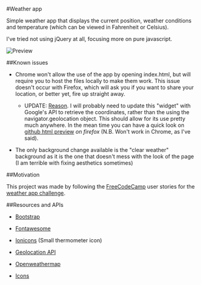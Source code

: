 #Weather app

Simple weather app that displays the current position, weather conditions and temperature (which can be viewed in Fahrenheit or Celsius).

I've tried not using jQuery at all, focusing more on pure javascript.

![Preview](http://res.cloudinary.com/forgoroe/image/upload/v1476567006/previews/weatherAppPreview.png)

##Known issues

- Chrome won't allow the use of the app by opening index.html, but will require you to host the files locally to make them work. This issue doesn't occur with Firefox, which will ask you if you want to share your location, or better yet, fire up straight away.

  - UPDATE: [Reason](https://developers.google.com/web/updates/2016/04/geolocation-on-secure-contexts-only). I will probably need to update this "widget" with Google's API to retrieve the coordinates, rather than the using the navigator.geolocation object. This should allow for its use pretty much anywhere. In the mean time you can have a quick look on [github html preview](http://htmlpreview.github.io/?https://github.com/forgoroe/weather-app/blob/master/html/index.html) *on firefox* (N.B. Won't work in Chrome, as I've said).


- The only background change available is the "clear weather" background as it is the one that doesn't mess with the look of the page (I am terrible with fixing aesthetics sometimes)

##Motivation

This project was made by following the [FreeCodeCamp](https://www.freecodecamp.com/) user stories for the [weather app challenge](https://www.freecodecamp.com/challenges/show-the-local-weather).

##Resources and APIs

- [Bootstrap](http://getbootstrap.com/)

- [Fontawesome](http://fontawesome.io/)

- [Ionicons](http://ionicons.com/) (Small thermometer icon)

- [Geolocation API](https://developer.mozilla.org/en-US/docs/Web/API/Geolocation/Using_geolocation)

- [Openweathermap](http://openweathermap.org/)

- [Icons](http://www.danvierich.de/weather/)
